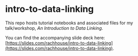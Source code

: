 # intro-to-data-linking

This repo hosts tutorial notebooks and associated files for my talk/workshop, *An Introduction to Data Linking*.

You can find the accompanying slide deck here: [https://slides.com/rachhouse/intro-to-data-linking](https://slides.com/rachhouse/intro-to-data-linking).